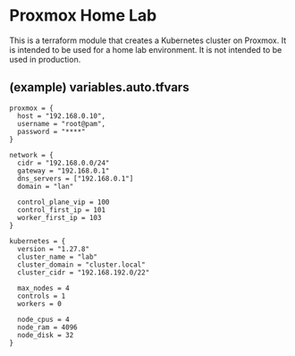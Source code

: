 # Proxmox Home Lab

This is a terraform module that creates a Kubernetes cluster on Proxmox. It is intended to be used for a home lab environment. It is not intended to be used in production.

## (example) variables.auto.tfvars
```
proxmox = {
  host = "192.168.0.10",
  username = "root@pam",
  password = "****"
}

network = {
  cidr = "192.168.0.0/24"
  gateway = "192.168.0.1"
  dns_servers = ["192.168.0.1"]
  domain = "lan"

  control_plane_vip = 100
  control_first_ip = 101
  worker_first_ip = 103
}

kubernetes = {
  version = "1.27.8"
  cluster_name = "lab"
  cluster_domain = "cluster.local"
  cluster_cidr = "192.168.192.0/22"

  max_nodes = 4
  controls = 1
  workers = 0

  node_cpus = 4
  node_ram = 4096
  node_disk = 32
}
```